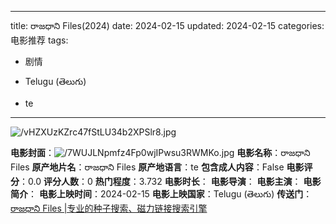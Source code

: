 
---
title: రాజధాని Files(2024)
date: 2024-02-15
updated: 2024-02-15
categories: 电影推荐
tags:

- 剧情

- Telugu (తెలుగు)
- te
---

<img src="https://image.tmdb.org/t/p/original/vHZXUzKZrc47fStLU34b2XPSlr8.jpg" alt="/vHZXUzKZrc47fStLU34b2XPSlr8.jpg" title="/vHZXUzKZrc47fStLU34b2XPSlr8.jpg">

**电影封面**：<img src="https://image.tmdb.org/t/p/w200/7WUJLNpmfz4Fp0wjIPwsu3RWMKo.jpg" alt="/7WUJLNpmfz4Fp0wjIPwsu3RWMKo.jpg" title="/7WUJLNpmfz4Fp0wjIPwsu3RWMKo.jpg">
**电影名称**：రాజధాని Files
**原产地片名**：రాజధాని Files
**原产地语言**：te
**包含成人内容**：False
**电影评分**：0.0
**评分人数**：0
**热门程度**：3.732
**电影时长**：
**电影导演**：
**电影主演**：
**电影简介**：
**电影上映时间**：2024-02-15
**电影上映国家**：Telugu (తెలుగు)
**传送门**：[రాజధాని Files |专业的种子搜索、磁力链接搜索引擎](https://movie.amd794.com:2083/?search=%E0%B0%B0%E0%B0%BE%E0%B0%9C%E0%B0%A7%E0%B0%BE%E0%B0%A8%E0%B0%BF%20Files&ordering=&mode=match_phrase&page_size=10&page=1)

